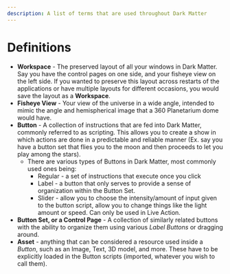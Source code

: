```yaml
---
description: A list of terms that are used throughout Dark Matter
---
```


# Definitions

* **Workspace** - The preserved layout of all your windows in Dark Matter. Say you have the control pages on one side, and your fisheye view on the left side. If you wanted to preserve this layout across restarts of the applications or have multiple layouts for different occasions, you would save the layout as a **Workspace**.
* **Fisheye View** - Your view of the universe in a wide angle, intended to mimic the angle and hemispherical image that a 360 Planetarium dome would have.
* **Button** - A collection of instructions that are fed into Dark Matter, commonly referred to as scripting. This allows you to create a show in which actions are done in a predictable and reliable manner \(Ex. say you have a button set that flies you to the moon and then proceeds to let you play among the stars\).
  * There are various types of Buttons in Dark Matter, most commonly used ones being:
    * Regular - a set of instructions that execute once you click
    * Label - a button that only serves to provide a sense of organization within the Button Set.
    * Slider - allow you to choose the intensity/amount of input given to the button script, allow you to change things like the light amount or speed. Can only be used in Live Action.
* **Button Set, or a Control Page** - A collection of similarly related buttons with the ability to organize them using various _Label Buttons_ or dragging around.
* **Asset** - anything that can be considered a resource used inside a _Button_, such as an Image, Text, 3D model, and more. These have to be explicitly loaded in the Button scripts \(imported, whatever you wish to call them\).



